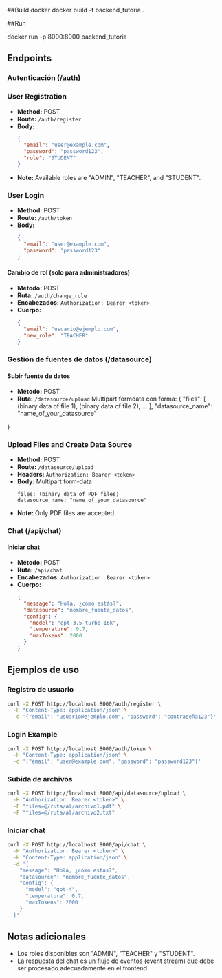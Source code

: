 ##Build docker
docker build -t backend_tutoria .

##Run

docker run -p 8000:8000 backend_tutoria

## Endpoints

### Autenticación (/auth)

### User Registration
- **Method:** POST
- **Route:** `/auth/register`
- **Body:**
  ```json
  {
    "email": "user@example.com",
    "password": "password123",
    "role": "STUDENT"
  }
  ```
- **Note:** Available roles are "ADMIN", "TEACHER", and "STUDENT".

### User Login
- **Method:** POST
- **Route:** `/auth/token`
- **Body:**
  ```json
  {
    "email": "user@example.com",
    "password": "password123"
  }
  ```

#### Cambio de rol (solo para administradores)
- **Método:** POST
- **Ruta:** `/auth/change_role`
- **Encabezados:** `Authorization: Bearer <token>`
- **Cuerpo:**
  ```json
  {
    "email": "usuario@ejemplo.com",
    "new_role": "TEACHER"
  }
  ```

### Gestión de fuentes de datos (/datasource)

#### Subir fuente de datos
- **Método:** POST
- **Ruta:** `/datasource/upload`
Multipart formdata con forma:
{
  "files": [
    (binary data of file 1),
    (binary data of file 2),
    ...
  ],
  "datasource_name": "name_of_your_datasource"

}

### Upload Files and Create Data Source
- **Method:** POST
- **Route:** `/datasource/upload`
- **Headers:** `Authorization: Bearer <token>`
- **Body:** Multipart form-data
  ```
  files: (binary data of PDF files)
  datasource_name: "name_of_your_datasource"
  ```
- **Note:** Only PDF files are accepted.

### Chat (/api/chat)

#### Iniciar chat
- **Método:** POST
- **Ruta:** `/api/chat`
- **Encabezados:** `Authorization: Bearer <token>`
- **Cuerpo:**
  ```json
  {
    "message": "Hola, ¿cómo estás?",
    "datasource": "nombre_fuente_datos",
    "config": {
      "model": "gpt-3.5-turbo-16k",
      "temperature": 0.7,
      "maxTokens": 2000
    }
  }
  ```

## Ejemplos de uso

### Registro de usuario
```bash
curl -X POST http://localhost:8000/auth/register \
  -H "Content-Type: application/json" \
  -d '{"email": "usuario@ejemplo.com", "password": "contraseña123"}'
```

### Login Example
```bash
curl -X POST http://localhost:8000/auth/token \
  -H "Content-Type: application/json" \
  -d '{"email": "user@example.com", "password": "password123"}'
```

### Subida de archivos
```bash
curl -X POST http://localhost:8000/api/datasource/upload \
  -H "Authorization: Bearer <token>" \
  -F "files=@/ruta/al/archivo1.pdf" \
  -F "files=@/ruta/al/archivo2.txt"
```

### Iniciar chat
```bash
curl -X POST http://localhost:8000/api/chat \
  -H "Authorization: Bearer <token>" \
  -H "Content-Type: application/json" \
  -d '{
    "message": "Hola, ¿cómo estás?",
    "datasource": "nombre_fuente_datos",
    "config": {
      "model": "gpt-4",
      "temperature": 0.7,
      "maxTokens": 2000
    }
  }'
```

## Notas adicionales
- Los roles disponibles son "ADMIN", "TEACHER" y "STUDENT".
- La respuesta del chat es un flujo de eventos (event stream) que debe ser procesado adecuadamente en el frontend.
